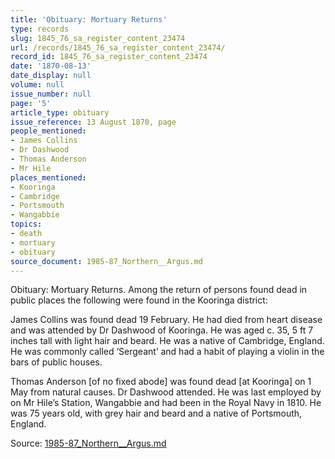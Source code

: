 ```yaml
---
title: 'Obituary: Mortuary Returns'
type: records
slug: 1845_76_sa_register_content_23474
url: /records/1845_76_sa_register_content_23474/
record_id: 1845_76_sa_register_content_23474
date: '1870-08-13'
date_display: null
volume: null
issue_number: null
page: '5'
article_type: obituary
issue_reference: 13 August 1870, page
people_mentioned:
- James Collins
- Dr Dashwood
- Thomas Anderson
- Mr Hile
places_mentioned:
- Kooringa
- Cambridge
- Portsmouth
- Wangabbie
topics:
- death
- mortuary
- obituary
source_document: 1985-87_Northern__Argus.md
---
```


Obituary: Mortuary Returns.  Among the return of persons found dead in public places the following were found in the Kooringa district:

James Collins was found dead 19 February.  He had died from heart disease and was attended by Dr Dashwood of Kooringa.  He was aged c. 35, 5 ft 7 inches tall with light hair and beard.  He was a native of Cambridge, England.  He was commonly called ‘Sergeant’ and had a habit of playing a violin in the bars of public houses.

Thomas Anderson [of no fixed abode] was found dead [at Kooringa] on 1 May from natural causes.  Dr Dashwood attended.  He was last employed by on Mr Hile’s Station, Wangabbie and had been in the Royal Navy in 1810.  He was 75 years old, with grey hair and beard and a native of Portsmouth, England.

Source: [1985-87_Northern__Argus.md](/downloads/markdown/1985-87_Northern__Argus.md)
